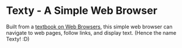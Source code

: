 # Texty - A Simple Web Browser

Built from a [textbook on Web Browsers](https://browser.engineering/), this simple web browser can navigate to web pages, follow links, and display text. (Hence the name Texty! :D)
